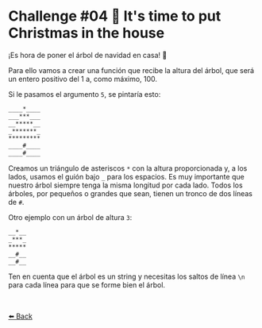 # Challenge #04 🎄 It's time to put Christmas in the house

¡Es hora de poner el árbol de navidad en casa! 🎄

Para ello vamos a crear una función que recibe la altura del árbol, que será un entero positivo del 1 a, como máximo, 100.

Si le pasamos el argumento ```5```, se pintaría esto:

```bash
____*____
___***___
__*****__
_*******_
*********
____#____
____#____
```

Creamos un triángulo de asteriscos ```*``` con la altura proporcionada y, a los lados, usamos el guión bajo ```_``` para los espacios. Es muy importante que nuestro árbol siempre tenga la misma longitud por cada lado.
Todos los árboles, por pequeños o grandes que sean, tienen un tronco de dos líneas de ```#```.

Otro ejemplo con un árbol de altura ```3```:

```bash
__*__
_***_
*****
__#__
__#__
```

Ten en cuenta que el árbol es un string y necesitas los saltos de línea ```\n``` para cada línea para que se forme bien el árbol.

<br>

[⬅️ Back](https://github.com/AlecANL/adventjs/tree/main/src/2021)
